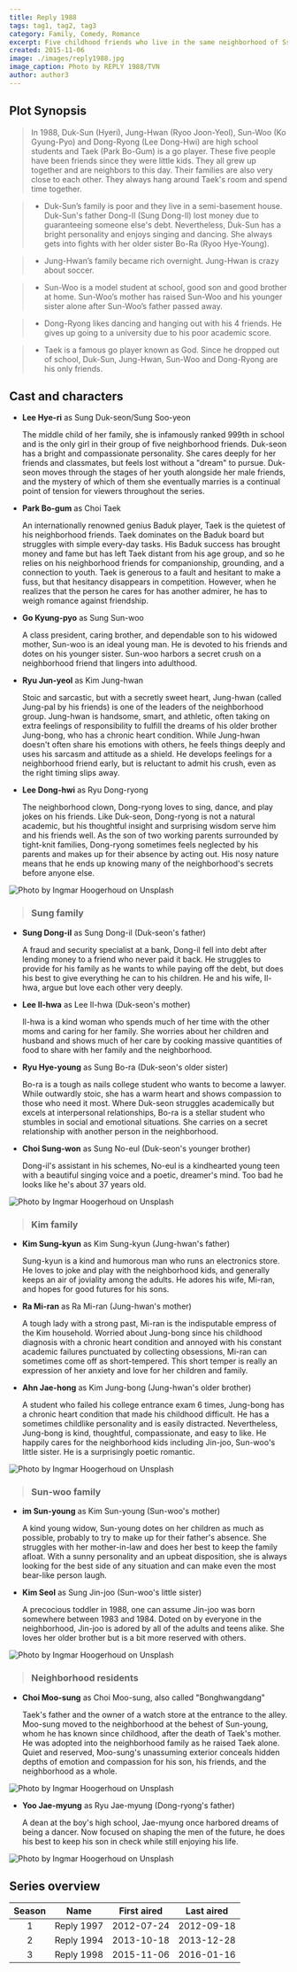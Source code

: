```yaml
---
title: Reply 1988
tags: tag1, tag2, tag3
category: Family, Comedy, Romance
excerpt: Five childhood friends who live in the same neighborhood of Ssangmundong rely on each other as they enter the peak of their turbulent teen years.
created: 2015-11-06
image: ./images/reply1988.jpg
image_caption: Photo by REPLY 1988/TVN
author: author3
---
```


## Plot Synopsis

> In 1988, Duk-Sun (Hyeri), Jung-Hwan (Ryoo Joon-Yeol), Sun-Woo (Ko Gyung-Pyo) and Dong-Ryong (Lee Dong-Hwi) are high school students and Taek (Park Bo-Gum) is a go player. These five people have been friends since they were little kids. They all grew up together and are neighbors to this day. Their families are also very close to each other. They always hang around Taek's room and spend time together.

> - Duk-Sun’s family is poor and they live in a semi-basement house. Duk-Sun's father Dong-Il (Sung Dong-Il) lost money due to guaranteeing someone else's debt. Nevertheless, Duk-Sun has a bright personality and enjoys singing and dancing. She always gets into fights with her older sister Bo-Ra (Ryoo Hye-Young).

> - Jung-Hwan’s family became rich overnight. Jung-Hwan is crazy about soccer.

> - Sun-Woo is a model student at school, good son and good brother at home. Sun-Woo’s mother has raised Sun-Woo and his younger sister alone after Sun-Woo’s father passed away.

> - Dong-Ryong likes dancing and hanging out with his 4 friends. He gives up going to a university due to his poor academic score.

> - Taek is a famous go player known as God. Since he dropped out of school, Duk-Sun, Jung-Hwan, Sun-Woo and Dong-Ryong are his only friends.

## Cast and characters

- **Lee Hye-ri** as Sung Duk-seon/Sung Soo-yeon

    The middle child of her family, she is infamously ranked 999th in school and is the only girl in their group of five neighborhood friends. Duk-seon has a bright and compassionate personality. She cares deeply for her friends and classmates, but feels lost without a "dream" to pursue. Duk-seon moves through the stages of her youth alongside her male friends, and the mystery of which of them she eventually marries is a continual point of tension for viewers throughout the series.

- **Park Bo-gum** as Choi Taek

    An internationally renowned genius Baduk player, Taek is the quietest of his neighborhood friends. Taek dominates on the Baduk board but struggles with simple every-day tasks. His Baduk success has brought money and fame but has left Taek distant from his age group, and so he relies on his neighborhood friends for companionship, grounding, and a connection to youth. Taek is generous to a fault and hesitant to make a fuss, but that hesitancy disappears in competition. However, when he realizes that the person he cares for has another admirer, he has to weigh romance against friendship.

- **Go Kyung-pyo** as Sung Sun-woo

    A class president, caring brother, and dependable son to his widowed mother, Sun-woo is an ideal young man. He is devoted to his friends and dotes on his younger sister. Sun-woo harbors a secret crush on a neighborhood friend that lingers into adulthood.

- **Ryu Jun-yeol** as Kim Jung-hwan

    Stoic and sarcastic, but with a secretly sweet heart, Jung-hwan (called Jung-pal by his friends) is one of the leaders of the neighborhood group. Jung-hwan is handsome, smart, and athletic, often taking on extra feelings of responsibility to fulfill the dreams of his older brother Jung-bong, who has a chronic heart condition. While Jung-hwan doesn't often share his emotions with others, he feels things deeply and uses his sarcasm and attitude as a shield. He develops feelings for a neighborhood friend early, but is reluctant to admit his crush, even as the right timing slips away.

- **Lee Dong-hwi** as Ryu Dong-ryong

    The neighborhood clown, Dong-ryong loves to sing, dance, and play jokes on his friends. Like Duk-seon, Dong-ryong is not a natural academic, but his thoughtful insight and surprising wisdom serve him and his friends well. As the son of two working parents surrounded by tight-knit families, Dong-ryong sometimes feels neglected by his parents and makes up for their absence by acting out. His nosy nature means that he ends up knowing many of the neighborhood's secrets before anyone else.

![Photo by Ingmar Hoogerhoud on Unsplash](./images/replymain.jpg) 

> ### Sung family

- **Sung Dong-il** as Sung Dong-il (Duk-seon's father)

     A fraud and security specialist at a bank, Dong-il fell into debt after lending money to a friend who never paid it back. He struggles to provide for his family as he wants to while paying off the debt, but does his best to give everything he can to his children. He and his wife, Il-hwa, argue but love each other very deeply.

- **Lee Il-hwa** as Lee Il-hwa (Duk-seon's mother)

    Il-hwa is a kind woman who spends much of her time with the other moms and caring for her family. She worries about her children and husband and shows much of her care by cooking massive quantities of food to share with her family and the neighborhood.

- **Ryu Hye-young** as Sung Bo-ra (Duk-seon's older sister)

    Bo-ra is a tough as nails college student who wants to become a lawyer. While outwardly stoic, she has a warm heart and shows compassion to those who need it most. Where Duk-seon struggles academically but excels at interpersonal relationships, Bo-ra is a stellar student who stumbles in social and emotional situations. She carries on a secret relationship with another person in the neighborhood.

- **Choi Sung-won** as Sung No-eul (Duk-seon's younger brother)

    Dong-il's assistant in his schemes, No-eul is a kindhearted young teen with a beautiful singing voice and a poetic, dreamer's mind. Too bad he looks like he's about 37 years old.

![Photo by Ingmar Hoogerhoud on Unsplash](./images/replysung.jpg) 

> ### Kim family

- **Kim Sung-kyun** as Kim Sung-kyun (Jung-hwan's father)

    Sung-kyun is a kind and humorous man who runs an electronics store. He loves to joke and play with the neighborhood kids, and generally keeps an air of joviality among the adults. He adores his wife, Mi-ran, and hopes for good futures for his sons.

- **Ra Mi-ran** as Ra Mi-ran (Jung-hwan's mother)

    A tough lady with a strong past, Mi-ran is the indisputable empress of the Kim household. Worried about Jung-bong since his childhood diagnosis with a chronic heart condition and annoyed with his constant academic failures punctuated by collecting obsessions, Mi-ran can sometimes come off as short-tempered. This short temper is really an expression of her anxiety and love for her children and family.

- **Ahn Jae-hong** as Kim Jung-bong (Jung-hwan's older brother)

    A student who failed his college entrance exam 6 times, Jung-bong has a chronic heart condition that made his childhood difficult. He has a sometimes childlike personality and is easily distracted. Nevertheless, Jung-bong is kind, thoughtful, compassionate, and easy to like. He happily cares for the neighborhood kids including Jin-joo, Sun-woo's little sister. He is a surprisingly poetic romantic.

![Photo by Ingmar Hoogerhoud on Unsplash](./images/replykim.jpg) 

> ### Sun-woo family

- **im Sun-young** as Kim Sun-young (Sun-woo's mother)

    A kind young widow, Sun-young dotes on her children as much as possible, probably to try to make up for their father's absence. She struggles with her mother-in-law and does her best to keep the family afloat. With a sunny personality and an upbeat disposition, she is always looking for the best side of any situation and can make even the most bear-like person laugh.

- **Kim Seol** as Sung Jin-joo (Sun-woo's little sister)

    A precocious toddler in 1988, one can assume Jin-joo was born somewhere between 1983 and 1984. Doted on by everyone in the neighborhood, Jin-joo is adored by all of the adults and teens alike. She loves her older brother but is a bit more reserved with others.

![Photo by Ingmar Hoogerhoud on Unsplash](./images/replysunwoo.jpg) 

> ### Neighborhood residents

- **Choi Moo-sung** as Choi Moo-sung, also called "Bonghwangdang"

    Taek's father and the owner of a watch store at the entrance to the alley. Moo-sung moved to the neighborhood at the behest of Sun-young, whom he has known since childhood, after the death of Taek's mother. He was adopted into the neighborhood family as he raised Taek alone. Quiet and reserved, Moo-sung's unassuming exterior conceals hidden depths of emotion and compassion for his son, his friends, and the neighborhood as a whole.

![Photo by Ingmar Hoogerhoud on Unsplash](./images/replytaek.jpg) 

- **Yoo Jae-myung** as Ryu Jae-myung (Dong-ryong's father)

    A dean at the boy's high school, Jae-myung once harbored dreams of being a dancer. Now focused on shaping the men of the future, he does his best to keep his son in check while still enjoying his life.

![Photo by Ingmar Hoogerhoud on Unsplash](./images/replydongryong.jpg) 

## Series overview


|  Season  |       Name      |  First aired  |  Last aired  |
|:--------:|:---------------:|:-------------:|:------------:|
|     1    |    Reply 1997   |   2012-07-24  |  2012-09-18  |
|     2    |    Reply 1994   |   2013-10-18  |  2013-12-28  |
|     3    |    Reply 1998   |   2015-11-06  |  2016-01-16  |
